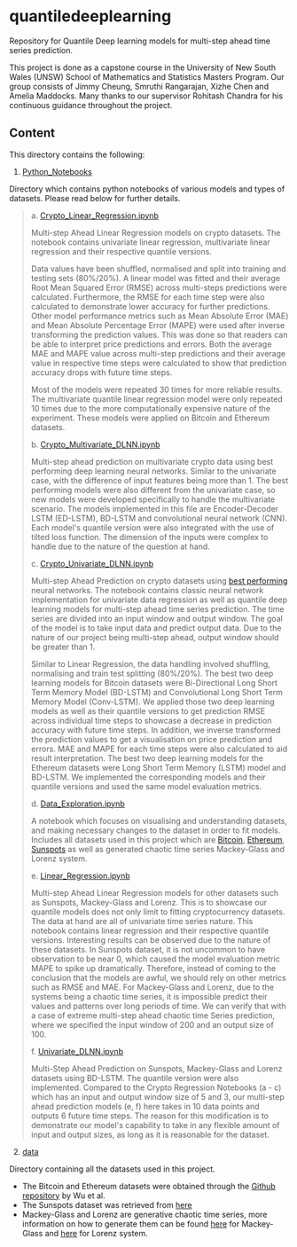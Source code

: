 # quantiledeeplearning

Repository for Quantile Deep learning models for multi-step ahead time series prediction. 

This project is done as a capstone course in the University of New South Wales (UNSW) School of Mathematics and Statistics Masters Program. Our group consists of Jimmy Cheung, Smruthi Rangarajan, Xizhe Chen and Amelia Maddocks. Many thanks to our supervisor Rohitash Chandra for his continuous guidance throughout the project.

## Content

This directory contains the following:

1. [Python_Notebooks](Python_Notebooks)

Directory which contains python notebooks of various models and types of datasets. Please read below for further details.

> a. [Crypto_Linear_Regression.ipynb](Python_Notebooks/Crypto_Linear_Regression.ipynb)
>
> Multi-step Ahead Linear Regression models on crypto datasets. The notebook contains univariate linear regression, multivariate linear regression and their respective quantile versions. 
>
> Data values have been shuffled, normalised and split into training and testing sets (80%/20%). A linear model was fitted and their average Root Mean Squared Error (RMSE) across multi-steps predictions were calculated. Furthermore, the RMSE for each time step were also calculated to demonstrate lower accuracy for further predictions. Other model performance metrics such as Mean Absolute Error (MAE) and Mean Absolute Percentage Error (MAPE) were used after inverse transforming the prediction values. This was done so that readers can be able to interpret price predictions and errors. Both the average MAE and MAPE value across multi-step predictions and their average value in respective time steps were calculated to show that prediction accuracy drops with future time steps. 
>
> Most of the models were repeated 30 times for more reliable results. The multivariate quantile linear regression model were only repeated 10 times due to the more computationally expensive nature of the experiment. These models were applied on Bitcoin and Ethereum datasets.
> 
> b. [Crypto_Multivariate_DLNN.ipynb](Python_Notebooks/Crypto_Multivariate_DLNN.ipynb)
>
> Multi-step ahead prediction on multivariate crypto data using best performing deep learning neural networks. Similar to the univariate case, with the difference of input features being more than 1. The best performing models were also different from the univariate case, so new models were developed specifically to handle the multivariate scenario. The models implemented in this file are Encoder-Decoder LSTM (ED-LSTM), BD-LSTM and convolutional neural network (CNN). Each model's quantile version were also integrated with the use of tilted loss function. The dimension of the inputs were complex to handle due to the nature of the question at hand.
>
> c. [Crypto_Univariate_DLNN.ipynb](Python_Notebooks/Crypto_Univariate_DLNN.ipynb)
>
> Multi-step Ahead Prediction on crypto datasets using [best performing](https://arxiv.org/abs/2405.11431) neural networks. The notebook contains classic neural network implementation for univariate data regression as well as quantile deep learning models for multi-step ahead time series prediction. The time series are divided into an input window and output window. The goal of the model is to take input data and predict output data. Due to the nature of our project being multi-step ahead, output window should be greater than 1.
>
> Similar to Linear Regression, the data handling involved shuffling, normalising and train test splitting (80%/20%). The best two deep learning models for Bitcoin datasets were Bi-Directional Long Short Term Memory Model (BD-LSTM) and Convolutional Long Short Term Memory Model (Conv-LSTM). We applied those two deep learning models as well as their quantile versions to get prediction RMSE across individual time steps to showcase a decrease in prediction accuracy with future time steps. In addition, we inverse transformed the prediction values to get a visualisation on price prediction and errors. MAE and MAPE for each time steps were also calculated to aid result interpretation. The best two deep learning models for the Ethereum datasets were Long Short Term Memory (LSTM) model and BD-LSTM. We implemented the corresponding models and their quantile versions and used the same model evaluation metrics.
>
> d. [Data_Exploration.ipynb](Python_Notebooks/Data_Exploration.ipynb)
>
> A notebook which focuses on visualising and understanding datasets, and making necessary changes to the dataset in order to fit models. Includes all datasets used in this project which are [Bitcoin](data/coin_Bitcoin.csv), [Ethereum](data/coin_Ethereum.csv), [Sunspots](data/Sunspots.csv) as well as generated chaotic time series Mackey-Glass and Lorenz system.
>
> e. [Linear_Regression.ipynb](Python_Notebooks/Linear_Regression.ipynb)
>
> Multi-step Ahead Linear Regression models for other datasets such as Sunspots, Mackey-Glass and Lorenz. This is to showcase our quantile models does not only limit to fitting cryptocurrency datasets. The data at hand are all of univariate time series nature. This notebook contains linear regression and their respective quantile versions. Interesting results can be observed due to the nature of these datasets. In Sunspots dataset, it is not uncommon to have observation to be near 0, which caused the model evaluation metric MAPE to spike up dramatically. Therefore, instead of coming to the conclusion that the models are awful, we should rely on other metrics such as RMSE and MAE. For Mackey-Glass and Lorenz, due to the systems being a chaotic time series, it is impossible predict their values and patterns over long periods of time. We can verify that with a case of extreme multi-step ahead chaotic time Series prediction, where we specified the input window of 200 and an output size of 100. 
>
> f. [Univariate_DLNN.ipynb](Python_Notebooks/Univariate_DLNN.ipynb)
>
> Multi-Step Ahead Prediction on Sunspots, Mackey-Glass and Lorenz datasets using BD-LSTM. The quantile version were also implemented. Compared to the Crypto Regression Notebooks (a - c) which has an input and output window size of 5 and 3, our multi-step ahead prediction models (e, f) here takes in 10 data points and outputs 6 future time steps. The reason for this modification is to demonstrate our model's capability to take in any flexible amount of input and output sizes, as long as it is reasonable for the dataset.


2. [data](data/)

Directory containing all the datasets used in this project. 

* The Bitcoin and Ethereum datasets were obtained through the [Github repository](https://github.com/sydney-machine-learning/deeplearning-crypto) by Wu et al.
* The Sunspots dataset was retrieved from [here](https://www.kaggle.com/datasets/robervalt/sunspots/data)
* Mackey-Glass and Lorenz are generative chaotic time series, more information on how to generate them can be found [here](https://reservoirpy.readthedocs.io/en/latest/api/generated/reservoirpy.datasets.mackey_glass.html) for Mackey-Glass and [here](https://en.wikipedia.org/wiki/Lorenz_system#:~:text=The%20Lorenz%20system%20is%20a,solutions%20of%20the%20Lorenz%20system.) for Lorenz system.

<!--
3. [images](images/)

Images generated by the above python notebooks. They are categorised by datasets, within it contains all kinds of figures from visualising the dataset to predicting multi-step ahead quantile values.
-->

